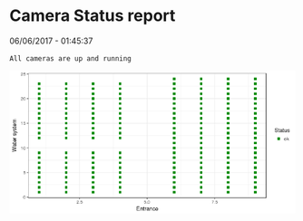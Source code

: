 Camera Status report
================
06/06/2017 - 01:45:37

    All cameras are up and running

![](camreport_files/figure-markdown_github/unnamed-chunk-2-1.png)
